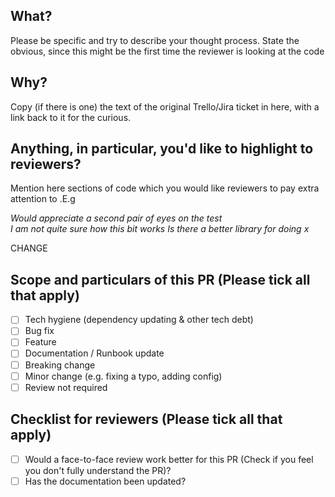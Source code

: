 ## What?

Please be specific and try to describe your thought process. State the obvious, since this might be the first time the reviewer is looking at the code

## Why?

Copy (if there is one) the text of the original Trello/Jira ticket in here, with a link back to it for the curious.

## Anything, in particular, you'd like to highlight to reviewers?

Mention here sections of code which you would like reviewers to pay extra attention to .E.g

_Would appreciate a second pair of eyes on the test_  
_I am not quite sure how this bit works_
_Is there a better library for doing x_

CHANGE

## Scope and particulars of this PR (Please tick all that apply)

-   [ ] Tech hygiene (dependency updating & other tech debt)
-   [ ] Bug fix
-   [ ] Feature
-   [ ] Documentation / Runbook update
-   [ ] Breaking change
-   [ ] Minor change (e.g. fixing a typo, adding config)
-   [ ] Review not required

## Checklist for **reviewers** (Please tick all that apply)

-   [ ] Would a face-to-face review work better for this PR (Check if you feel you don't fully understand the PR)?
-   [ ] Has the documentation been updated?
